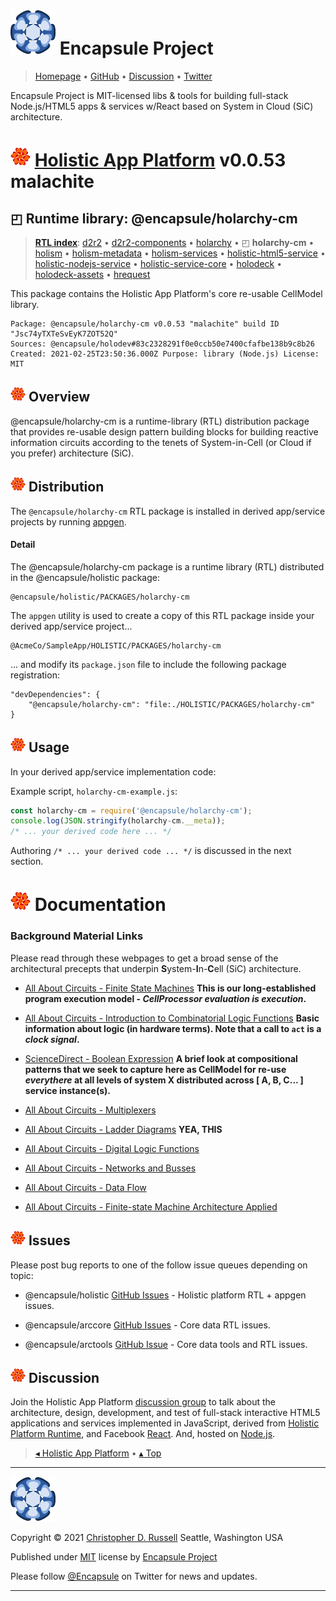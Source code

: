 # [![](ASSETS/blue-burst-encapsule.io-icon-72x72.png "Encapsule Project Homepage")](https://encapsule.io)&nbsp;Encapsule Project

> [Homepage](https://encapsule.io "Encapsule Project Homepage...") &bull; [GitHub](https://github.com/Encapsule "Encapsule Project GitHub...") &bull; [Discussion](https://groups.google.com/a/encapsule.io/forum/#!forum/holistic-app-platform-discussion-group "Holistic app platform discussion group...") &bull; [Twitter](https://twitter.com/Encapsule "Encapsule Project Twitter...")

Encapsule Project is MIT-licensed libs & tools for building full-stack Node.js/HTML5 apps & services w/React based on System in Cloud (SiC) architecture.

# ![](ASSETS/encapsule-holistic-32x32.png)&nbsp;[Holistic App Platform](../../README.md#encapsule-project "Back to the Holistic App Platform README...") v0.0.53 malachite

## &#x25F0; Runtime library: @encapsule/holarchy-cm

> [**RTL index**](../../README.md#holistic-platform-runtime "Jump back to the RTL index..."): [d2r2](../d2r2/README.md#encapsule-project "Jump to d2r2 README...") &bull; [d2r2-components](../d2r2-components/README.md#encapsule-project "Jump to d2r2-components README...") &bull; [holarchy](../holarchy/README.md#encapsule-project "Jump to holarchy README...") &bull; &#x25F0; **holarchy-cm** &bull; [holism](../holism/README.md#encapsule-project "Jump to holism README...") &bull; [holism-metadata](../holism-metadata/README.md#encapsule-project "Jump to holism-metadata README...") &bull; [holism-services](../holism-services/README.md#encapsule-project "Jump to holism-services README...") &bull; [holistic-html5-service](../holistic-html5-service/README.md#encapsule-project "Jump to holistic-html5-service README...") &bull; [holistic-nodejs-service](../holistic-nodejs-service/README.md#encapsule-project "Jump to holistic-nodejs-service README...") &bull; [holistic-service-core](../holistic-service-core/README.md#encapsule-project "Jump to holistic-service-core README...") &bull; [holodeck](../holodeck/README.md#encapsule-project "Jump to holodeck README...") &bull; [holodeck-assets](../holodeck-assets/README.md#encapsule-project "Jump to holodeck-assets README...") &bull; [hrequest](../hrequest/README.md#encapsule-project "Jump to hrequest README...")

This package contains the Holistic App Platform's core re-usable CellModel library.

```
Package: @encapsule/holarchy-cm v0.0.53 "malachite" build ID "Jsc74yTXTeSvEyK7ZOT52Q"
Sources: @encapsule/holodev#83c2328291f0e0ccb50e7400cfafbe138b9c8b26
Created: 2021-02-25T23:50:36.000Z Purpose: library (Node.js) License: MIT
```

## ![](ASSETS/encapsule-holistic-24x24.png)&nbsp;Overview

@encapsule/holarchy-cm is a runtime-library (RTL) distribution package that provides re-usable design pattern building blocks for building reactive information circuits according to the tenets of System-in-Cell (or Cloud if you prefer) architecture (SiC).

## ![](ASSETS/encapsule-holistic-24x24.png)&nbsp;Distribution

The `@encapsule/holarchy-cm` RTL package is installed in derived app/service projects by running [appgen](../../README#appgen-utility "Jump to appgen documentation...").

#### Detail

The @encapsule/holarchy-cm package is a runtime library (RTL) distributed in the @encapsule/holistic package:

```
@encapsule/holistic/PACKAGES/holarchy-cm
```

The `appgen` utility is used to create a copy of this RTL package inside your derived app/service project...

```
@AcmeCo/SampleApp/HOLISTIC/PACKAGES/holarchy-cm
```

... and modify its `package.json` file to include the following package registration:

```
"devDependencies": {
    "@encapsule/holarchy-cm": "file:./HOLISTIC/PACKAGES/holarchy-cm"
}
```

## ![](ASSETS/encapsule-holistic-24x24.png)&nbsp;Usage

In your derived app/service implementation code:

Example script, `holarchy-cm-example.js`:

```JavaScript
const holarchy-cm = require('@encapsule/holarchy-cm');
console.log(JSON.stringify(holarchy-cm.__meta));
/* ... your derived code here ... */
```

Authoring `/* ... your derived code ... */` is discussed in the next section.

# ![](ASSETS/encapsule-holistic-32x32.png)&nbsp;Documentation

### Background Material Links

Please read through these webpages to get a broad sense of the architectural precepts that underpin **S**ystem-**I**n-**C**ell (SiC) architecture.

- [All About Circuits - Finite State Machines](https://www.allaboutcircuits.com/textbook/digital/chpt-11/finite-state-machines/) **This is our long-established program execution model - _CellProcessor evaluation is execution_.**

- [All About Circuits - Introduction to Combinatorial Logic Functions](https://www.allaboutcircuits.com/textbook/digital/chpt-9/combinational-logic-functions/) **Basic information about logic (in hardware terms). Note that a call to `act` is a _clock signal_.**

- [ScienceDirect - Boolean Expression](https://www.sciencedirect.com/topics/computer-science/boolean-expression) **A brief look at compositional patterns that we seek to capture here as CellModel for re-use _everythere_ at all levels of system X distributed across [ A, B, C... ] service instance(s).**

- [All About Circuits - Multiplexers](https://www.allaboutcircuits.com/textbook/digital/chpt-9/multiplexers/)

- [All About Circuits - Ladder Diagrams](https://www.allaboutcircuits.com/textbook/digital/chpt-6/ladder-diagrams/) **YEA, THIS**

- [All About Circuits - Digital Logic Functions](https://www.allaboutcircuits.com/textbook/digital/chpt-6/digital-logic-functions/)

- [All About Circuits - Networks and Busses](https://www.allaboutcircuits.com/textbook/digital/chpt-14/networks-and-busses/)

- [All About Circuits - Data Flow](https://www.allaboutcircuits.com/textbook/digital/chpt-14/data-flow/)

- [All About Circuits - Finite-state Machine Architecture Applied](https://www.allaboutcircuits.com/textbook/digital/chpt-16/finite-state-machine/)

## ![](ASSETS/encapsule-holistic-24x24.png)&nbsp;Issues

Please post bug reports to one of the follow issue queues depending on topic:

- @encapsule/holistic [GitHub Issues](https://github.com/Encapsule/holistic/issues) - Holistic platform RTL + appgen issues.

- @encapsule/arccore [GitHub Issues](https://github.com/Encapsule/ARCcore/issues) - Core data RTL issues.

- @encapsule/arctools [GitHub Issue](https://github.com/Encapsule/ARCtools/issues) - Core data tools and RTL issues.

## ![](ASSETS/encapsule-holistic-24x24.png)&nbsp;Discussion

Join the Holistic App Platform [discussion group](https://groups.google.com/a/encapsule.io/forum/#!forum/holistic-app-platform-discussion-group "Holistic app platform discussion group...") to talk about the architecture, design, development, and test of full-stack interactive HTML5 applications and services implemented in JavaScript, derived from [Holistic Platform Runtime](#holistic-platform-runtime), and Facebook [React](https://reactjs.org). And, hosted on [Node.js](https://nodejs.org).

> [&#9666; Holistic App Platform](../../README.md "Back to the main Holistic App Platform REAMDE...") &bull; [&#9652; Top](#encapsule-project "Scroll to the top of the page...")

<hr>

[![Encapsule Project](ASSETS/blue-burst-encapsule.io-icon-72x72.png "Encapsule Project")](https://encapsule.io)

Copyright &copy; 2021 [Christopher D. Russell](https://github.com/ChrisRus) Seattle, Washington USA

Published under [MIT](LICENSE) license by [Encapsule Project](https://encapsule.io)

Please follow [@Encapsule](https://twitter.com/encapsule) on Twitter for news and updates.

<hr>